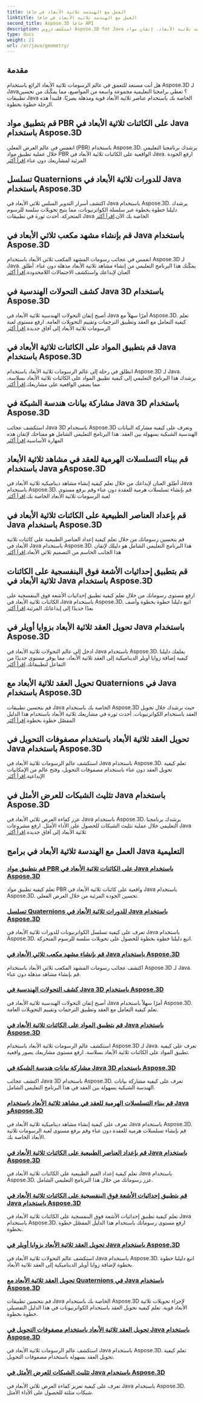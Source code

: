 ```yaml
---
title: العمل مع الهندسة ثلاثية الأبعاد في جافا
linktitle: العمل مع الهندسة ثلاثية الأبعاد في جافا
second_title: Aspose.3D جافا API
description: استكشف دروس Aspose.3D for Java حول العمل مع الهندسة ثلاثية الأبعاد. إتقان مواد PBR، وتدوير الكواترنيون، ومشاهد المكعب، والمزيد. ارفع مستوى رسومات Java ثلاثية الأبعاد.
type: docs
weight: 21
url: /ar/java/geometry/
---
```

## مقدمة
هل أنت مستعد للتعمق في عالم الرسومات ثلاثية الأبعاد الرائع باستخدام Aspose.3D لـ Java؟ تغطي برامجنا التعليمية مجموعة واسعة من المواضيع، مما يمكّنك من تحسين تطبيقات Java الخاصة بك باستخدام عناصر ثلاثية الأبعاد قوية ومذهلة بصريًا. فلنبدأ هذه الرحلة خطوة بخطوة.

## قم بتطبيق مواد PBR على الكائنات ثلاثية الأبعاد في Java باستخدام Aspose.3D

انغمس في عالم العرض الفعلي (PBR) باستخدام Aspose.3D. يرشدك برنامجنا التعليمي خلال عملية تطبيق مواد PBR الواقعية على الكائنات ثلاثية الأبعاد في Java. ارفع الجودة المرئية لمشاريعك دون عناء.[اقرأ أكثر](./apply-pbr-materials-to-objects/)

## تسلسل Quaternions للدورات ثلاثية الأبعاد في Java باستخدام Aspose.3D

 اكتشف أسرار التدوير السلس ثلاثي الأبعاد في Java باستخدام Aspose.3D. يرشدك دليلنا خطوة بخطوة عبر سلسلة الكواترنيونات، مما يتيح تحويلات سلسة للرسوم المتحركة. أحدث ثورة في تطبيقات Java الخاصة بك الآن.[اقرأ أكثر](./concatenate-quaternions-for-3d-rotations/)

## قم بإنشاء مشهد مكعب ثلاثي الأبعاد في Java باستخدام Aspose.3D

 انغمس في عجائب رسومات المشهد المكعب ثلاثي الأبعاد باستخدام Aspose.3D لـ Java. يمكّنك هذا البرنامج التعليمي من إنشاء مشاهد ثلاثية الأبعاد مذهلة دون عناء. أطلق العنان لإبداعك واستكشف الاحتمالات اللامحدودة.[اقرأ أكثر](./create-3d-cube-scene/)

## كشف التحولات الهندسية في Java 3D باستخدام Aspose.3D

أصبح إتقان التحولات الهندسية ثلاثية الأبعاد في Java أمرًا سهلاً مع Aspose.3D. تعلم كيفية التعامل مع العقد وتطبيق الترجمات وتقييم التحويلات العامة. ارفع مستوى لعبة الرسومات ثلاثية الأبعاد إلى آفاق جديدة.[اقرأ أكثر](./expose-geometric-transformations/)

## قم بتطبيق المواد على الكائنات ثلاثية الأبعاد في Java باستخدام Aspose.3D

 انطلق في رحلة إلى عالم الرسومات ثلاثية الأبعاد باستخدام Aspose.3D لـ Java. يرشدك هذا البرنامج التعليمي إلى كيفية تطبيق المواد على الكائنات ثلاثية الأبعاد بسلاسة، مما يضفي الواقعية على مشاريعك.[اقرأ أكثر](./apply-materials-to-3d-objects/)

## مشاركة بيانات هندسة الشبكة في Java 3D باستخدام Aspose.3D

 استكشف عجائب Java 3D باستخدام Aspose.3D وتعرف على كيفية مشاركة البيانات الهندسية الشبكية بسهولة بين العقد. هذا البرنامج التعليمي الشامل هو مفتاحك لإتقان هذه المهارة الأساسية.[اقرأ أكثر](./share-mesh-geometry-data/)

## قم ببناء التسلسلات الهرمية للعقد في مشاهد ثلاثية الأبعاد باستخدام Java وAspose.3D

 أطلق العنان لإبداعك من خلال تعلم كيفية إنشاء مشاهد ديناميكية ثلاثية الأبعاد في Java باستخدام Aspose.3D. قم بإنشاء تسلسلات هرمية للعقدة دون عناء وقم برفع مستوى لعبة الرسومات ثلاثية الأبعاد الخاصة بك.[اقرأ أكثر](./build-node-hierarchies/)

## قم بإعداد العناصر الطبيعية على الكائنات ثلاثية الأبعاد في Java باستخدام Aspose.3D

قم بتحسين رسوماتك من خلال تعلم كيفية إعداد العناصر الطبيعية على كائنات ثلاثية الأبعاد في Java باستخدام Aspose.3D. هذا البرنامج التعليمي الشامل هو دليلك لإتقان هذا الجانب الحاسم من التصميم ثلاثي الأبعاد.[اقرأ أكثر](./set-up-normals-on-3d-objects/)

## قم بتطبيق إحداثيات الأشعة فوق البنفسجية على الكائنات ثلاثية الأبعاد في Java باستخدام Aspose.3D

 ارفع مستوى رسوماتك من خلال تعلم كيفية تطبيق إحداثيات الأشعة فوق البنفسجية على الكائنات ثلاثية الأبعاد في Java باستخدام Aspose.3D. اتبع دليلنا خطوة بخطوة وأضف بعدًا جديدًا إلى إبداعاتك المرئية.[اقرأ أكثر](./apply-uv-coordinates-to-3d-objects/)

## تحويل العقد ثلاثية الأبعاد بزوايا أويلر في Java باستخدام Aspose.3D

 ادخل إلى عالم التحولات ثلاثية الأبعاد في Java باستخدام Aspose.3D. يعلمك دليلنا كيفية إضافة زوايا أويلر الديناميكية إلى العقد ثلاثية الأبعاد، مما يوفر مستوى جديدًا من التفاعل لتطبيقاتك.[اقرأ أكثر](./transform-3d-nodes-with-euler-angles/)

## تحويل العقد ثلاثية الأبعاد مع Quaternions في Java باستخدام Aspose.3D

 قم بتحسين تطبيقات Java الخاصة بك باستخدام Aspose.3D حيث نرشدك خلال تحويل العقد باستخدام الكواترنيونات. أحدث ثورة في مشاريعك ثلاثية الأبعاد باستخدام هذا الدليل المفصّل خطوة بخطوة.[اقرأ أكثر](./transform-3d-nodes-with-quaternions/)

## تحويل العقد ثلاثية الأبعاد باستخدام مصفوفات التحويل في Java باستخدام Aspose.3D

استكشف عالم الرسومات ثلاثية الأبعاد في Java باستخدام Aspose.3D. تعلم كيفية تحويل العقد دون عناء باستخدام مصفوفات التحويل، وفتح عالم من الإمكانيات الإبداعية.[اقرأ أكثر](./transform-3d-nodes-with-matrices/)

## تثليث الشبكات للعرض الأمثل في Java باستخدام Aspose.3D

 عزز كفاءة العرض ثلاثي الأبعاد في Java باستخدام Aspose.3D. يرشدك برنامجنا التعليمي خلال عملية تثليث الشبكات للحصول على الأداء الأمثل. ارفع مشروعات Java ثلاثية الأبعاد إلى آفاق جديدة.[اقرأ أكثر](./triangulate-meshes-for-optimized-rendering/)

## العمل مع الهندسة ثلاثية الأبعاد في برامج Java التعليمية
### [قم بتطبيق مواد PBR على الكائنات ثلاثية الأبعاد في Java باستخدام Aspose.3D](./apply-pbr-materials-to-objects/)
تعلم كيفية تطبيق مواد PBR واقعية على كائنات ثلاثية الأبعاد في Java باستخدام Aspose.3D. تحسين الجودة المرئية من خلال العرض الفعلي.
### [تسلسل Quaternions للدورات ثلاثية الأبعاد في Java باستخدام Aspose.3D](./concatenate-quaternions-for-3d-rotations/)
تعرف على كيفية تسلسل الكواترنيونات للدورات ثلاثية الأبعاد في Java باستخدام Aspose.3D. اتبع دليلنا خطوة بخطوة للحصول على تحويلات سلسة للرسوم المتحركة.
### [قم بإنشاء مشهد مكعب ثلاثي الأبعاد في Java باستخدام Aspose.3D](./create-3d-cube-scene/)
اكتشف عجائب رسومات المشهد المكعب ثلاثي الأبعاد باستخدام Aspose.3D لـ Java. قم بإنشاء مشاهد مذهلة دون عناء.
### [كشف التحولات الهندسية في Java 3D باستخدام Aspose.3D](./expose-geometric-transformations/)
أصبح إتقان التحولات الهندسية ثلاثية الأبعاد في Java أمرًا سهلاً باستخدام Aspose.3D. تعلم كيفية التعامل مع العقد وتطبيق الترجمات وتقييم التحويلات العامة.
### [قم بتطبيق المواد على الكائنات ثلاثية الأبعاد في Java باستخدام Aspose.3D](./apply-materials-to-3d-objects/)
استكشف عالم الرسومات ثلاثية الأبعاد باستخدام Aspose.3D لـ Java. تعرف على كيفية تطبيق المواد على الكائنات ثلاثية الأبعاد بسلاسة. ارفع مستوى مشاريعك بصور واقعية.
### [مشاركة بيانات هندسة الشبكة في Java 3D باستخدام Aspose.3D](./share-mesh-geometry-data/)
اكتشف عجائب Java 3D باستخدام Aspose.3D. تعرف على كيفية مشاركة بيانات الهندسة الشبكية بسهولة بين العقد في هذا البرنامج التعليمي الشامل.
### [قم ببناء التسلسلات الهرمية للعقد في مشاهد ثلاثية الأبعاد باستخدام Java وAspose.3D](./build-node-hierarchies/)
تعرف على كيفية إنشاء مشاهد ديناميكية ثلاثية الأبعاد في Java باستخدام Aspose.3D. قم بإنشاء تسلسلات هرمية للعقدة دون عناء وقم برفع مستوى لعبة الرسومات ثلاثية الأبعاد الخاصة بك.
### [قم بإعداد العناصر الطبيعية على الكائنات ثلاثية الأبعاد في Java باستخدام Aspose.3D](./set-up-normals-on-3d-objects/)
تعلم كيفية إعداد القيم الطبيعية على الكائنات ثلاثية الأبعاد في Java باستخدام Aspose.3D. عزز رسوماتك من خلال هذا البرنامج التعليمي الشامل.
### [قم بتطبيق إحداثيات الأشعة فوق البنفسجية على الكائنات ثلاثية الأبعاد في Java باستخدام Aspose.3D](./apply-uv-coordinates-to-3d-objects/)
تعلم كيفية تطبيق إحداثيات الأشعة فوق البنفسجية على الكائنات ثلاثية الأبعاد في Java باستخدام Aspose.3D. ارفع مستوى رسوماتك باستخدام هذا الدليل المفصّل خطوة بخطوة.
### [تحويل العقد ثلاثية الأبعاد بزوايا أويلر في Java باستخدام Aspose.3D](./transform-3d-nodes-with-euler-angles/)
استكشف عالم التحولات ثلاثية الأبعاد في Java باستخدام Aspose.3D. اتبع دليلنا خطوة بخطوة لإضافة زوايا أويلر الديناميكية إلى العقد ثلاثية الأبعاد.
### [تحويل العقد ثلاثية الأبعاد مع Quaternions في Java باستخدام Aspose.3D](./transform-3d-nodes-with-quaternions/)
قم بتحسين تطبيقات Java الخاصة بك باستخدام Aspose.3D لإجراء تحويلات ثلاثية الأبعاد قوية. تعلم كيفية تحويل العقد باستخدام الكواترنيونات في هذا الدليل التفصيلي خطوة بخطوة.
### [تحويل العقد ثلاثية الأبعاد باستخدام مصفوفات التحويل في Java باستخدام Aspose.3D](./transform-3d-nodes-with-matrices/)
استكشف عالم الرسومات ثلاثية الأبعاد في Java باستخدام Aspose.3D. تعلم كيفية تحويل العقد بسهولة باستخدام مصفوفات التحويل.
### [تثليث الشبكات للعرض الأمثل في Java باستخدام Aspose.3D](./triangulate-meshes-for-optimized-rendering/)
تعرف على كيفية تعزيز كفاءة العرض ثلاثي الأبعاد في Java باستخدام Aspose.3D. شبكات مثلثة للحصول على الأداء الأمثل.